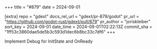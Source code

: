 +++
title = "#879"
date = 2024-09-01

[extra]
repo = "gdext"
docs_rel_url = "gdext/pr-879/godot"
pr_url = "https://github.com/godot-rust/gdext/pull/879"
pr_author = "joriskleiber"
sort_key = 2024-09-01
date_time = 2024-09-01T02:22:13Z
commit_sha = "1ff53c3860dae5de5b3c593d1dec6b8bc33c7df6"
+++

Implement Debug for InitState and OnReady
